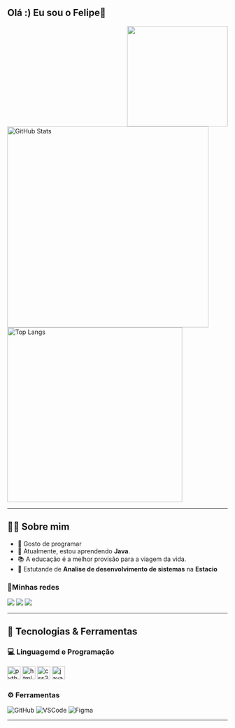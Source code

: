 ## Olá :) Eu sou o Felipe👋
<p><img align="right" alt="" height="230px" src="https://i.pinimg.com/originals/15/e7/e3/15e7e300166c962d3b8a22f60b5cac9e.gif"></p>

<div>
  <img width="460em" src="https://github-readme-stats.vercel.app/api?username=felopas&show_icons=true&theme=gruvbox&hide_title=true&count_private=true&border_radius=5&border_color=9B59B6&icon_color=9B59B6&title_color=9B59B6&text_color=CFCFCF" alt="GitHub Stats">
  <img width="400em" size="170em" src="https://github-readme-stats.vercel.app/api/top-langs/?username=felopas&layout=compact&langs_count=6&theme=gruvbox&border_radius=5&border_color=9B59B6&title_color=9B59B6&text_color=CFCFCF" alt="Top Langs">
</div>


---

## 👨‍💻 Sobre mim
- 👀 Gosto de programar
- 🌱 Atualmente, estou aprendendo **Java**.
- 📚 A educação é a melhor provisão para a viagem da vida.
- 📓 Estutande de **Analise de desenvolvimento de sistemas** na **Estacio**


<div>
  <h3 align="left">📱Minhas redes</h3>
  <a href="https://www.linkedin.com/in/felipe-souza-ferreira-da-costa-7a16b2243/" target="_blank"><img src="https://img.shields.io/badge/-Instagram-%23E4405F?style=for-the-badge&logo=instagram&logoColor=white" target="_blank"></a> 
  <a href = "fscfsocial@gmail.com"><img src="https://img.shields.io/badge/-Gmail-%23333?style=for-the-badge&logo=gmail&logoColor=white" target="_blank"></a>
  <a href="https://www.linkedin.com/in/felipe-souza-ferreira-da-costa-7a16b2243/" target="_blank"><img src="https://img.shields.io/badge/-LinkedIn-%230077B5?style=for-the-badge&logo=linkedin&logoColor=white" target="_blank"></a> 
  
</div>

---

## 💼 Tecnologias & Ferramentas
<h3 align="left">💻 Linguagemd e Programação</h3>
<div align="left">
  <img src="https://img.shields.io/badge/Python-%233776AB?style=for-the-badge&logo=python&logoColor=white" height="30" alt="python logo" />
  <img src="https://img.shields.io/badge/HTML5-%23E34F26?style=for-the-badge&logo=html5&logoColor=white" height="30" alt="html5 logo" />
  <img src="https://img.shields.io/badge/CSS3-%231572B6?style=for-the-badge&logo=css3&logoColor=white" height="30" alt="css3 logo" />
  <img src="https://img.shields.io/badge/Java-%23B07219?style=for-the-badge&logo=java&logoColor=white" height="30" alt="java logo" />
</div>

### ⚙️ Ferramentas

![GitHub](https://img.shields.io/badge/GitHub-181717?style=for-the-badge&logo=github&logoColor=white)
![VSCode](https://img.shields.io/badge/VSCode-007ACC?style=for-the-badge&logo=visual-studio-code&logoColor=white)
![Figma](https://img.shields.io/badge/Figma-F24E1E?style=for-the-badge&logo=figma&logoColor=white)

---


<!--
https://devicon.dev
imagens de program
-->
